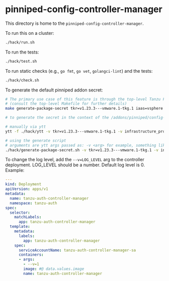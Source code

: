 # pinniped-config-controller-manager

This directory is home to the `pinniped-config-controller-manager`.

To run this on a cluster:

```sh
./hack/run.sh
```

To run the tests:

```sh
./hack/test.sh
```

To run static checks (e.g., `go fmt`, `go vet`, `golangci-lint`) and the tests:

```sh
./hack/check.sh
```

To generate the default pinniped addon secret:

```sh
# The primary use case of this feature is through the top-level Tanzu Framework Makefile, via a command like:
# (consult the top-level Makefile for further details)
make generate-package-secret tkr=v1.23.3---vmware.1-tkg.1 iaas=vsphere

# to generate the secret in the context of the /addons/pinniped/config-controller, do one of the following:

# manually via ytt
ytt -f ./hack/ytt -v tkr=v1.23.3---vmware.1-tkg.1 -v infrastructure_provider=vsphere

# using the generate script
# arguments are ytt args passed as: -v <arg> for example, something like:
./hack/generate-package-secret.sh -v tkr=v1.23.3---vmware.1-tkg.1 -v infrastructure_provider=vsphere
```

To change the log level, add the `--v=LOG_LEVEL` arg to the controller deployment.  LOG_LEVEL should
be a number.  Default log level is 0. Example:

```yaml
---
kind: Deployment
apiVersion: apps/v1
metadata:
  name: tanzu-auth-controller-manager
  namespace: tanzu-auth
spec:
  selector:
    matchLabels:
      app: tanzu-auth-controller-manager
  template:
    metadata:
      labels:
        app: tanzu-auth-controller-manager
    spec:
      serviceAccountName: tanzu-auth-controller-manager-sa
      containers:
      - args:
        - --v=1
        image: #@ data.values.image
        name: tanzu-auth-controller-manager
```
